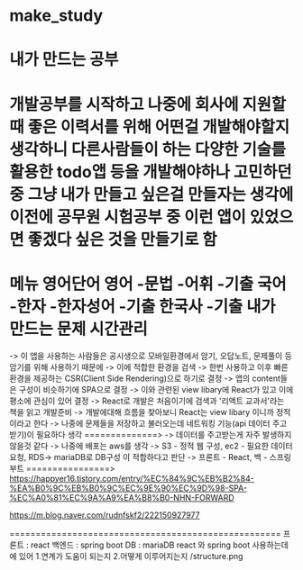 # make_study
내가 만드는 공부
======================================================
개발공부를 시작하고 나중에 회사에 지원할 때 좋은 이력서를 위해
어떤걸 개발해야할지 생각하니 다른사람들이 하는 다양한 기술를 활용한 todo앱 등을 개발해야하나
고민하던중 그냥 내가 만들고 싶은걸 만들자는 생각에
이전에 공무원 시험공부 중 이런 앱이 있었으면 좋겠다 싶은 것을 만들기로 함
======================================================
메뉴
영어단어
영어
-문법
-어휘
-기출
국어
-한자
-한자성어
-기출
한국사
-기출
내가 만드는 문제
시간관리
======================================================
-> 이 앱을 사용하는 사람들은 공시생으로 모바일환경에서 암기, 오답노트, 문제풀이  등 암기를 위해 사용하기 때문에
-> 이에 적합한 환경을 검색 
-> 한번 사용하고 이후 빠른 환경을 제공하는 CSR(Client Side Rendering)으로 하기로 결정
-> 앱의 content들은 구성이 비슷하기에 SPA으로 결정
-> 이와 관련된 view libary에 React가 있고 이에 평소에 관심이 있어 결정
-> React로 개발은 처음이기에 검색과 '리액트 교과서'라는 책을 읽고 개발준비
-> 개발에대해 흐름을 찾아보니  React는 view libary 이니까 정적이라고 한다
-> 나중에 문제들을 저장하고 불러오는데 네트워킹 기능(api 데이터 주고 받기)이 필요하다 생각 
==============>
-> 데이터를 주고받는게 자주 발생하지 않을것 같다
-> 나중에 배포는 aws를 생각
-> S3 - 정적 웹 구성, ec2 - 필요한 데이터 요청, RDS-> mariaDB로 DB구성 이 적합하다고 판단
-> 프론트 - React, 백 - 스프링 부트 
================>
https://happyer16.tistory.com/entry/%EC%84%9C%EB%B2%84-%EA%B0%9C%EB%B0%9C%EC%9E%90%EC%9D%98-SPA-%EC%A0%81%EC%9A%A9%EA%B8%B0-NHN-FORWARD

https://m.blog.naver.com/rudnfskf2/222150927977

====================================================
프론트 : react
백엔드 : spring boot
DB : mariaDB
react 와 spring boot 사용하는데에 있어 
1.연계가 도움이 되는지 
2.어떻게 이루어지는지
/structure.png



 